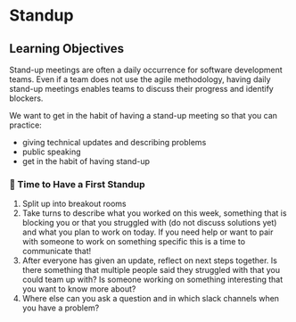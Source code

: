 # Standup

## Learning Objectives

Stand-up meetings are often a daily occurrence for software development teams. Even if a team does not use the agile methodology, having daily stand-up meetings enables teams to discuss their progress and identify blockers.

We want to get in the habit of having a stand-up meeting so that you can practice:
- giving technical updates and describing problems 
- public speaking
- get in the habit of having stand-up

### 🧩 Time to Have a First Standup

1. Split up into breakout rooms 
2. Take turns to describe what you worked on this week, something that is blocking you or that you struggled with (do not discuss solutions yet) and what you plan to work on today. If you need help or want to pair with someone to work on something specific this is a time to communicate that!
3. After everyone has given an update, reflect on next steps together. Is there something that multiple people said they struggled with that you could team up with? Is someone working on something interesting that you want to know more about? 
4. Where else can you ask a question and in which slack channels when you have a problem? 
